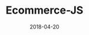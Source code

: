 ---
layout: default
title: Ecommerce-JS
modal-id: 4
date: 2018-04-20
img: ecommerce-app-clone.png
alt: ecommerce-js
project-date: April 2018
client: Side Project
category: Web Development
description: An App clone made in ReactJS and Material Design.
project-url: https://github.com/mfakhrusy/ecommerceJS
demo-url: https://mfakhrusy.github.io/ecommerceJS
---